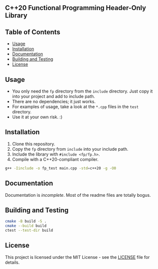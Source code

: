 C++20 Functional Programming Header-Only Library
---

## Table of Contents

- [Usage](#usage)
- [Installation](#installation)
- [Documentation](#docu)
- [Building and Testing](#building-and-testing)
- [License](#license)

## Usage

* You only need the `fp` directory from the `include` directory. Just copy it
  into your project and add to include path.
* There are no dependencies; it just works.
* For examples of usage, take a look at the `*.cpp` files in the `test`
  directory.
* Use it at your own risk. :)

## Installation

1. Clone this repository.
2. Copy the `fp` directory from `include` into your include path.
3. Include the library with `#include <fp/fp.h>`.
4. Compile with a C++20-compliant compiler.

```bash
g++ -Iinclude -o fp_test main.cpp -std=c++20 -g -O0
```
## Documentation

Documentation is _incomplete_. Most of the readme files are totally bogus.

## Building and Testing

```bash
cmake -B build -S .
cmake --build build
ctest --test-dir build
```

## License

This project is licensed under the MIT License - see the [LICENSE](LICENSE) file
for details.
